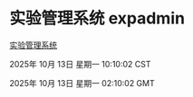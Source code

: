 # 实验管理系统 expadmin
[实验管理系统](http://59.174.9.160:56808/expadmin-782313d2-e1b1-4ea7-932e-3a55e6a1a4d0/)

2025年 10月 13日 星期一 10:10:02 CST

2025年 10月 13日 星期一 02:10:02 GMT
